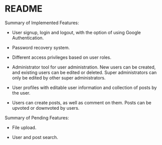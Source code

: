 # README

Summary of Implemented Features:

* User signup, login and logout, with the option of using Google Authentication.

* Password recovery system.

* Different access privileges based on user roles.

* Administrator tool for user administration. New users can be created, and existing users can be edited or deleted. Super administrators can only be edited by other super administrators.

* User profiles with editable user information and collection of posts by the user.

* Users can create posts, as well as comment on them. Posts can be upvoted or downvoted by users.


Summary of Pending Features:

* File upload.

* User and post search.
